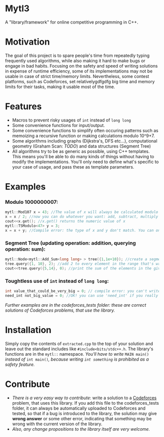 # Mytl3
A "library/framework" for online competitive programming in C++.
# Motivation
The goal of this project is to spare people's time from repeatedly typing frequently used algorithms, while also making it hard to make bugs or engage in bad habits. Focusing on the safety and speed of writing solutions in expense of runtime efficiency, some of its implementations may not be usable in case of strict time/memory limits. Nevertheless, some contest platforms, such as Codeforces, set relativelygdfgdfg big time and memory limits for their tasks, making it usable most of the time.
# Features
- Macros to prevent risky usages of `int` instead of `long long`
- Some convenience functions for input/output.
- Some convenience functions to simplify often occuring patterns such as memoizing a recursive function or making calculations modulo 10^9+7.
- Some algorithms including graphs (Dijkstra's, DFS etc...), computational geometry (Graham Scan: *TODO*) and data structures (Segment Tree)
- All algorithms try to be as generic as possible, using C++ templates. This means you'll be able to do many kinds of things without having to modify the implementations. You'll only need to define what's specific to your case of usage, and pass these as template parameters.

# Examples
### Modulo 1000000007:
```C++
mytl::Mod107 x = 43; //The value of x will always be calculated modulo 10^9+7. Mod107 is a synonym for TSModulo<100000007>
x = x / 2; //now you can do whatever you want: add, subtract, multiply or divide
cout<<x.get(); //x.get() returns the numeric value of x
mytl::TSModulo<47> y = 3;
x = x + y; //Compile error: the type of x and y don't match. You can only operate between numbers of the same modulus.
```
### Segment Tree (updating operation: addition, querying operation: sum):
```C++
mytl::Node<mytl::Add_Sum<long long> > tree({1,1e+10}); //create a segment tree with 10^10 elements
tree.query({1, 10}, 2); //add 2 to every element in the range that's written in the curly brackets
cout<<tree.query({5,14}, 0); //print the sum of the elements in the given range
```
### Toughtless use of `int` instead of `long long`:
```C++
int value_that_could_be_very_big = 0; // compile error: you can't write 'int' in your program
need_int not_big_value = 0; //OK! you can use 'need_int' if you really need int's
```
*Further examples are in the codeforces_tests folder: these are correct solutions of Codeforces problems, that use the library.*
# Installation
Simply copy the contents of `extracted.cpp` to the top of your solution and leave out the standard includes like ```#include<bits/stdc++.h```. The library's functions are in the `mytl::` namespace. *You'll have to write* `MAIN main()` *instead of* `int main()`*, because writing `int something` is prohibited as a safety feature.*
# Contribute
- *There is a very easy way to contribute*: write a solution to a [Codeforces](http://codeforces.com/) problem, that uses this library. If you add this file to the codeforces_tests folder, it can always be automatically uploaded to Codeforces and tested, so that if a bug is introduced to the library, the solution may give **wrong answer** or some other error, indicating that something may be wrong with the current version of the library.
- *Also, any change propositions to the library itself are very welcome.*
